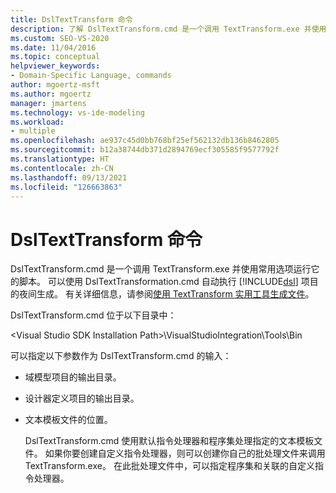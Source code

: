 ```yaml
---
title: DslTextTransform 命令
description: 了解 DslTextTransform.cmd 是一个调用 TextTransform.exe 并使用常用选项运行它的脚本。
ms.custom: SEO-VS-2020
ms.date: 11/04/2016
ms.topic: conceptual
helpviewer_keywords:
- Domain-Specific Language, commands
author: mgoertz-msft
ms.author: mgoertz
manager: jmartens
ms.technology: vs-ide-modeling
ms.workload:
- multiple
ms.openlocfilehash: ae937c45d0bb768bf25ef562132db136b8462805
ms.sourcegitcommit: b12a38744db371d2894769ecf305585f9577792f
ms.translationtype: HT
ms.contentlocale: zh-CN
ms.lasthandoff: 09/13/2021
ms.locfileid: "126663863"
---
```

# <a name="the-dsltexttransform-command"></a>DslTextTransform 命令
DslTextTransform.cmd 是一个调用 TextTransform.exe 并使用常用选项运行它的脚本。 可以使用 DslTextTransformation.cmd 自动执行 [!INCLUDE[dsl](../modeling/includes/dsl_md.md)] 项目的夜间生成。 有关详细信息，请参阅[使用 TextTransform 实用工具生成文件](../modeling/generating-files-with-the-texttransform-utility.md)。

 DslTextTransform.cmd 位于以下目录中：

 \<Visual Studio SDK Installation Path>\VisualStudioIntegration\Tools\Bin

 可以指定以下参数作为 DslTextTransform.cmd 的输入：

- 域模型项目的输出目录。

- 设计器定义项目的输出目录。

- 文本模板文件的位置。

  DslTextTransform.cmd 使用默认指令处理器和程序集处理指定的文本模板文件。 如果你要创建自定义指令处理器，则可以创建你自己的批处理文件来调用 TextTransform.exe。 在此批处理文件中，可以指定程序集和关联的自定义指令处理器。
